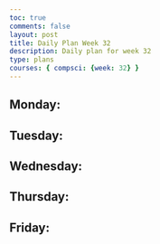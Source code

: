 ```yaml
---
toc: true
comments: false
layout: post
title: Daily Plan Week 32
description: Daily plan for week 32
type: plans
courses: { compsci: {week: 32} }
---
```


## Monday:
> 

## Tuesday:
> 

## Wednesday:
> 

## Thursday:
> 

## Friday:
> 
